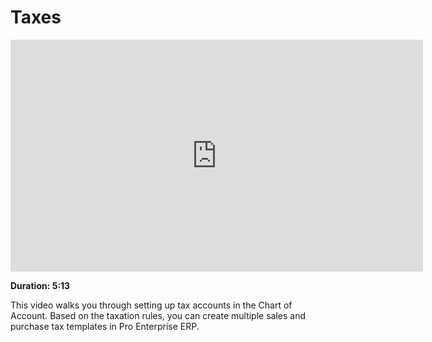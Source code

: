 # Taxes

<iframe width="660" height="371" src="https://www.youtube.com/embed/a8Eh4zLIrkU" frameborder="0" allowfullscreen></iframe>

**Duration: 5:13**

This video walks you through setting up tax accounts in the Chart of Account. Based on the taxation rules, you can create multiple sales and purchase tax templates in Pro Enterprise ERP.
